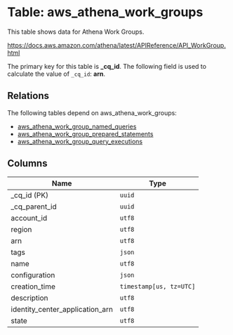 # Table: aws_athena_work_groups

This table shows data for Athena Work Groups.

https://docs.aws.amazon.com/athena/latest/APIReference/API_WorkGroup.html

The primary key for this table is **_cq_id**.
The following field is used to calculate the value of `_cq_id`: **arn**.
## Relations

The following tables depend on aws_athena_work_groups:
  - [aws_athena_work_group_named_queries](aws_athena_work_group_named_queries.md)
  - [aws_athena_work_group_prepared_statements](aws_athena_work_group_prepared_statements.md)
  - [aws_athena_work_group_query_executions](aws_athena_work_group_query_executions.md)

## Columns

| Name          | Type          |
| ------------- | ------------- |
|_cq_id (PK)|`uuid`|
|_cq_parent_id|`uuid`|
|account_id|`utf8`|
|region|`utf8`|
|arn|`utf8`|
|tags|`json`|
|name|`utf8`|
|configuration|`json`|
|creation_time|`timestamp[us, tz=UTC]`|
|description|`utf8`|
|identity_center_application_arn|`utf8`|
|state|`utf8`|